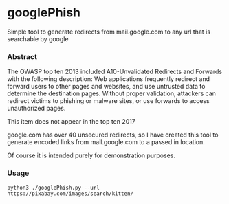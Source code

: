 # googlePhish

Simple tool to generate redirects from mail.google.com to any url that is searchable by google

### Abstract
The OWASP top ten 2013 included A10-Unvalidated Redirects and Forwards with the following description:
Web applications frequently redirect and forward users to other pages and websites, and use untrusted data to determine the destination pages. Without proper validation, attackers can redirect victims to phishing or malware sites, or use forwards to access unauthorized pages. 

This item does not appear in the top ten 2017

google.com has over 40 unsecured redirects, so I have created this tool to generate encoded links from mail.google.com to a passed in location.  

Of course it is intended purely for demonstration purposes.

### Usage
~~~
python3 ./googlePhish.py --url https://pixabay.com/images/search/kitten/
~~~
